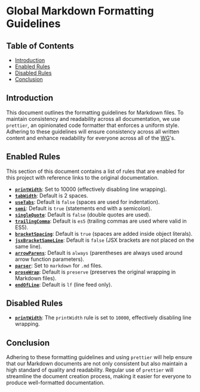 # Global Markdown Formatting Guidelines

## Table of Contents

- [Introduction](#introduction)
- [Enabled Rules](#enabled-rules)
- [Disabled Rules](#disabled-rules)
- [Conclusion](#conclusion)

## Introduction

This document outlines the formatting guidelines for Markdown files. To maintain consistency and readability across all documentation, we use `prettier`, an opinionated code formatter that enforces a uniform style. Adhering to these guidelines will ensure consistency across all written content and enhance readability for everyone across all of the [WG]'s.

## Enabled Rules

This section of this document contains a list of rules that are enabled for this project with reference links to the original documentation.

- **[`printWidth`](https://prettier.io/docs/en/options.html#print-width)**: Set to 10000 (effectively disabling line wrapping).
- **[`tabWidth`](https://prettier.io/docs/en/options.html#tab-width)**: Default is 2 spaces.
- **[`useTabs`](https://prettier.io/docs/en/options.html#tabs)**: Default is `false` (spaces are used for indentation).
- **[`semi`](https://prettier.io/docs/en/options.html#semicolons)**: Default is `true` (statements end with a semicolon).
- **[`singleQuote`](https://prettier.io/docs/en/options.html#quotes)**: Default is `false` (double quotes are used).
- **[`trailingComma`](https://prettier.io/docs/en/options.html#trailing-commas)**: Default is `es5` (trailing commas are used where valid in ES5).
- **[`bracketSpacing`](https://prettier.io/docs/en/options.html#bracket-spacing)**: Default is `true` (spaces are added inside object literals).
- **[`jsxBracketSameLine`](https://prettier.io/docs/en/options.html#jsx-brackets)**: Default is `false` (JSX brackets are not placed on the same line).
- **[`arrowParens`](https://prettier.io/docs/en/options.html#arrow-function-parentheses)**: Default is `always` (parentheses are always used around arrow function parameters).
- **[`parser`](https://prettier.io/docs/en/options.html#parser)**: Set to `markdown` for `.md` files.
- **[`proseWrap`](https://prettier.io/docs/en/options.html#prose-wrap)**: Default is `preserve` (preserves the original wrapping in Markdown files).
- **[`endOfLine`](https://prettier.io/docs/en/options.html#end-of-line)**: Default is `lf` (line feed only).

## Disabled Rules

- **[`printWidth`](https://prettier.io/docs/en/options.html#print-width)**: The `printWidth` rule is set to `10000`, effectively disabling line wrapping.

## Conclusion

Adhering to these formatting guidelines and using `prettier` will help ensure that our Markdown documents are not only consistent but also maintain a high standard of quality and readability. Regular use of `prettier` will streamline the document creation process, making it easier for everyone to produce well-formatted documentation.

[WG]: ../../community-groups.md#working-groups
